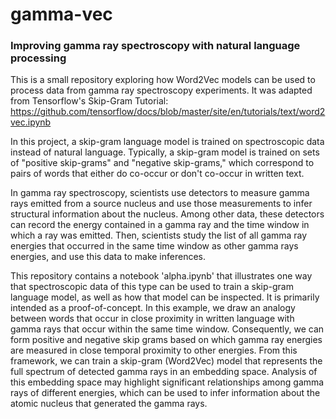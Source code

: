 # gamma-vec
### Improving gamma ray spectroscopy with natural language processing
This is a small repository exploring how Word2Vec models can be used to process data from gamma ray spectroscopy experiments. It was adapted from Tensorflow's Skip-Gram Tutorial: https://github.com/tensorflow/docs/blob/master/site/en/tutorials/text/word2vec.ipynb

In this project, a skip-gram language model is trained on spectroscopic data instead of natural language. Typically, a skip-gram model is trained on sets of "positive skip-grams" and "negative skip-grams," which correspond to pairs of words that either do co-occur or don't co-occur in written text.

In gamma ray spectroscopy, scientists use detectors to measure gamma rays emitted from a source nucleus and use those measurements to infer structural information about the nucleus. Among other data, these detectors can record the energy contained in a gamma ray and the time window in which a ray was emitted. Then, scientists study the list of all gamma ray energies that occurred in the same time window as other gamma rays energies, and use this data to make inferences. 

This repository contains a notebook 'alpha.ipynb' that illustrates one way that spectroscopic data of this type can be used to train a skip-gram language model, as well as how that model can be inspected. It is primarily intended as a proof-of-concept. In this example, we draw an analogy between words that occur in close proximity in written language with gamma rays that occur within the same time window. Consequently, we can form positive and negative skip grams based on which gamma ray energies are measured in close temporal proximity to other energies. From this framework, we can train a skip-gram (Word2Vec) model that represents the full spectrum of detected gamma rays in an embedding space. Analysis of this embedding space may highlight significant relationships among gamma rays of different energies, which can be used to infer information about the atomic nucleus that generated the gamma rays.